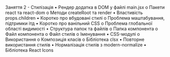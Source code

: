 Заняття 2 - Стилізація
• Рендер додатка в DOM у файлі main.jsx
o Пакети react та react-dom
o Методи createRoot та render
• Властивість props.children
• Коротко про вбудовані стилі
o Проблема маштабування, підтримки ітд
• Коротко про ванільний CSS
o Проблема глобальної області видимості
• Структура папок та файлів
o Папка компонента
o Файл компонента
o Файл стилів
o Іменування
• CSS-модулі
o Використання
o Композиція класів
o Бібліотека clsx
• Повторне використання стилів
• Нормалізація стилів з modern-normalize
• Бібліотека React Icons